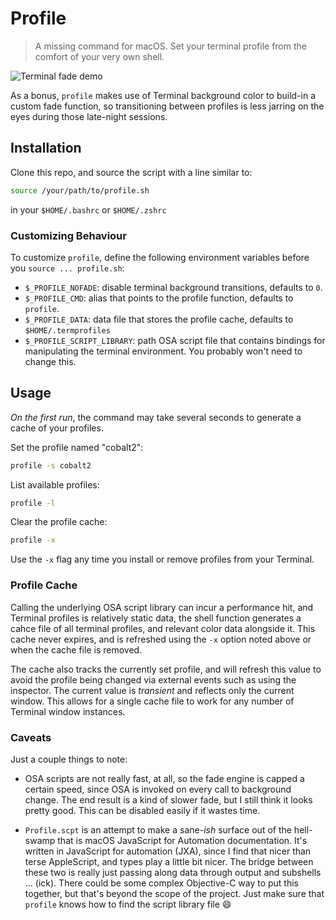 # Profile

> A missing command for macOS. Set your terminal profile from the comfort of your
very own shell.

![Terminal fade demo](https://github.com/aaronjsutton/profile/blob/master/media/demo.gif)

As a bonus, `profile` makes use of Terminal background color to build-in a custom fade function,
so transitioning between profiles is less jarring on the eyes during those late-night sessions.

## Installation
Clone this repo, and source the script with a line similar to:

```bash
source /your/path/to/profile.sh
```

in your `$HOME/.bashrc` or `$HOME/.zshrc`

### Customizing Behaviour

To customize `profile`, define the following environment variables before you
`source ... profile.sh`:

- `$_PROFILE_NOFADE`: disable terminal background transitions, defaults to `0`.
- `$_PROFILE_CMD`: alias that points to the profile function, defaults to `profile`.
- `$_PROFILE_DATA`: data file that stores the profile cache, defaults to `$HOME/.termprofiles`
- `$_PROFILE_SCRIPT_LIBRARY`: path OSA script file that contains bindings for manipulating 
the terminal environment. You probably won't need to change this.

## Usage

*On the first run*, the command may take several seconds to generate a cache of your profiles.

Set the profile named "cobalt2":
```bash
profile -s cobalt2
```

List available profiles:
```bash
profile -l
```

Clear the profile cache:
```bash
profile -x
```
Use the `-x` flag any time you install or remove profiles from your Terminal.

### Profile Cache

Calling the underlying OSA script library can incur a performance hit, 
and Terminal profiles is relatively static data, the shell function generates
a cahce file of all terminal profiles, and relevant color data alongside it. This cache never
expires, and is refreshed using the `-x` option noted above or when the cache file is removed.

The cache also tracks the currently set profile, and will refresh this value to avoid the profile
being changed via external events such as using the inspector. The current value is _transient_ and
reflects only the current window. This allows for a single cache file to work for any number 
of Terminal window instances.

### Caveats

Just a couple things to note:

- OSA scripts are not really fast, at all, so the fade engine is capped a certain speed, since OSA
is invoked on every call to background change. The end result is a kind of slower fade, but I still think
it looks pretty good. This can be disabled easily if it wastes time.

- `Profile.scpt` is an attempt to make a sane-*ish* surface out of the hell-swamp that is macOS JavaScript for Automation documentation. 
It's written in JavaScript for automation (JXA), since I find that nicer than terse AppleScript, and types play a little bit nicer.
The bridge between these two is really just passing along data through output and subshells ... (ick). There could
be some complex Objective-C way to put this together, but that's beyond the scope of the project. Just make sure that
`profile` knows how to find the script library file :smile:

